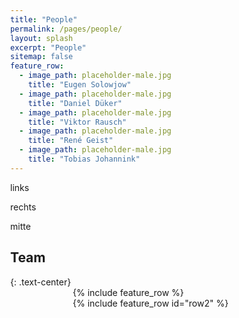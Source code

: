 ```yaml
---
title: "People"
permalink: /pages/people/
layout: splash
excerpt: "People"
sitemap: false
feature_row:
  - image_path: placeholder-male.jpg
    title: "Eugen Solowjow"
  - image_path: placeholder-male.jpg
    title: "Daniel Düker"
  - image_path: placeholder-male.jpg
    title: "Viktor Rausch"
  - image_path: placeholder-male.jpg
    title: "René Geist"
  - image_path: placeholder-male.jpg
    title: "Tobias Johannink"
---
```


<style>
 body {
        min-width:1000px;
    }
    #left {
        float:left;
        width:200px;
        height:500px;
        background-color:yellow;
    }
    #right {
        float:right;
        width:200px;
        height:500px;
        background-color:yellow;
    }
    #middle {
        background-color:blue;
        min-width:600px;
        height:500px;
    }
</style>
  <div class="left">
       <p> links</p>
    </div>
    <div class="right">
       <p> rechts</p>
    </div>
    <div class="middle">
       <p>mitte</p>
    </div>


<h2>Team</h2>
{: .text-center}

<div style="width:80%;margin:auto;">{% include feature_row %}</div>
<div style="width:80%;margin:auto;">{% include feature_row id="row2" %}</div>
